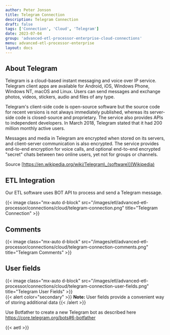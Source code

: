 ```yaml
---
author: Peter Jonson
title: Telegram Connection
description: Telegram Connection
draft: false
tags: ['Connection', 'Cloud', 'Telegram']
date: 2023-07-04
group: 'advanced-etl-processor-enterprise-cloud-connections'
menu: advanced-etl-processor-enterprise
layout: docs
---
```


## About Telegram

Telegram is a cloud-based instant messaging and voice over IP service. Telegram client apps are available for Android, iOS, Windows Phone, Windows NT, macOS and Linux. Users can send messages and exchange photos, videos, stickers, audio and files of any type.

Telegram's client-side code is open-source software but the source code for recent versions is not always immediately published, whereas its server-side code is closed-source and proprietary. The service also provides APIs to independent developers. In March 2018, Telegram stated that it had 200 million monthly active users.

Messages and media in Telegram are encrypted when stored on its servers, and client-server communication is also encrypted. The service provides end-to-end encryption for voice calls, and optional end-to-end encrypted "secret" chats between two online users, yet not for groups or channels.

Source [https://en.wikipedia.org/wiki/Telegram\_(software)](Wikipedia)

## ETL Integration

Our ETL software uses BOT API to process and send a Telegram message.

{{< image class="mx-auto d-block"  src="/images/etl/advanced-etl-processor/connections/cloud/telegram-connection.png" title="Telegram Connection" >}}

## Comments

{{< image class="mx-auto d-block"  src="/images/etl/advanced-etl-processor/connections/cloud/telegram-connection-comments.png" title="Telegram Comments" >}}

## User fields

{{< image class="mx-auto d-block"  src="/images/etl/advanced-etl-processor/connections/cloud/telegram-connection-user-fields.png" title="Telegram User Fields" >}}
\
{{< alert color="secondary" >}}
**Note:** User fields provide a convenient way of storing additional data
{{< /alert >}}

Use Botfather to create a new Telegram bot as described here
https://core.telegram.org/bots#6-botfather

{{< aetl >}}
